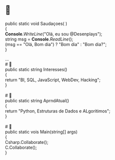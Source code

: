 
# 👋<div>
public static void Saudaçoes( )<br>
{<br>
**Console**.*WriteLine*("Olá, eu sou @Desenplays");<br>
string msg = **Console**.*ReadLine*();<br>
(msg == "Olá, Bom dia") ? "Bom dia" : "Bom dia?";<br>
}<br>
</div>
...<br>
# 👀<div>
public static string Interesses()<br>
{<br>
return "BI, SQL, JavaScript, WebDev, Hacking";<br>
}<br>
</div>
<br>
# 🌱<div>
public static string AprndAtual()<br>
{<br>
return "Python, Estruturas de Dados e ALgoritimos";<br>
}<br>
</div>
<br>
# 💞️<div>
public static vois Main(string[] args)<br>
{<br>
Csharp.Collaborate();<br>
C.Collaborate();<br>
}<br>
</div>
<br>
<!--# 📫<div>
How to reach me ...-->
</div>
<br>
<!---
Desenplays/Desenplays is a ✨ special ✨ repository because its `README.md` (this file) appears on your GitHub profile.
You can click the Preview link to take a look at your changes.
--->
